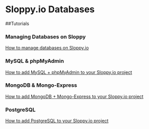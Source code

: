 # Sloppy.io Databases

##Tutorials

### Managing Databases on Sloppy
[How to manage databases on Sloppy.io](https://kb.sloppy.io/getting-started/how-to-tutorials/managing-databases-on-sloppyio)

### MySQL & phpMyAdmin
[How to add MySQL + phpMyAdmin to your Sloppy.io project](https://kb.sloppy.io/tutorials/setting-up-mysql-and-phpmyadmin-on-sloppyio)

### MongoDB & Mongo-Express
[How to add MongoDB + Mongo-Express to your Sloppy.io project](https://kb.sloppy.io/tutorials/setting-up-mongodb-and-mongo-express-on-sloppyio)

### PostgreSQL
[How to add PostgreSQL to your Sloppy.io project](https://kb.sloppy.io/tutorials/setting-up-postgresql-and-adminer-on-sloppyio)
